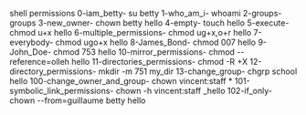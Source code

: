 shell permissions
0-iam_betty- su betty
1-who_am_i- whoami
2-groups- groups
3-new_owner- chown betty hello
4-empty- touch hello
5-execute- chmod u+x hello
6-multiple_permissions- chmod ug+x,o+r hello
7-everybody- chmod ugo+x hello
8-James_Bond- chmod 007 hello
9-John_Doe- chmod 753 hello
10-mirror_permissions- chmod --reference=olleh hello
11-directories_permissions- chmod -R +X
12-directory_permissions- mkdir -m 751 my_dir
13-change_group- chgrp school hello
100-change_owner_and_group- chown vincent:staff *
101-symbolic_link_permissions- chown -h vincent:staff _hello
102-if_only- chown --from=guillaume betty hello
